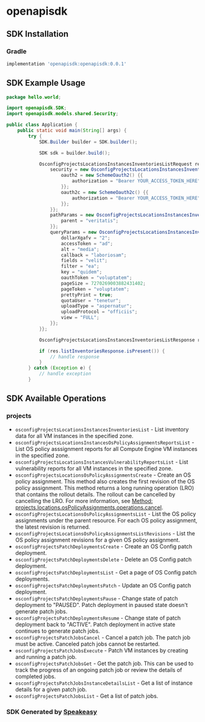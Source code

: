 # openapisdk

<!-- Start SDK Installation -->
## SDK Installation

### Gradle

```groovy
implementation 'openapisdk:openapisdk:0.0.1'
```
<!-- End SDK Installation -->

## SDK Example Usage
<!-- Start SDK Example Usage -->
```java
package hello.world;

import openapisdk.SDK;
import openapisdk.models.shared.Security;

public class Application {
    public static void main(String[] args) {
        try {
            SDK.Builder builder = SDK.builder();

            SDK sdk = builder.build();

            OsconfigProjectsLocationsInstancesInventoriesListRequest req = new OsconfigProjectsLocationsInstancesInventoriesListRequest() {{
                security = new OsconfigProjectsLocationsInstancesInventoriesListSecurity() {{
                    oauth2 = new SchemeOauth2() {{
                        authorization = "Bearer YOUR_ACCESS_TOKEN_HERE";
                    }};
                    oauth2c = new SchemeOauth2c() {{
                        authorization = "Bearer YOUR_ACCESS_TOKEN_HERE";
                    }};
                }};
                pathParams = new OsconfigProjectsLocationsInstancesInventoriesListPathParams() {{
                    parent = "veritatis";
                }};
                queryParams = new OsconfigProjectsLocationsInstancesInventoriesListQueryParams() {{
                    dollarXgafv = "2";
                    accessToken = "ad";
                    alt = "media";
                    callback = "laboriosam";
                    fields = "velit";
                    filter = "ea";
                    key = "quidem";
                    oauthToken = "voluptatem";
                    pageSize = 7270269003882431402;
                    pageToken = "voluptatem";
                    prettyPrint = true;
                    quotaUser = "tenetur";
                    uploadType = "aspernatur";
                    uploadProtocol = "officiis";
                    view = "FULL";
                }};
            }};

            OsconfigProjectsLocationsInstancesInventoriesListResponse res = sdk.projects.osconfigProjectsLocationsInstancesInventoriesList(req);

            if (res.listInventoriesResponse.isPresent()) {
                // handle response
            }
        } catch (Exception e) {
            // handle exception
        }
```
<!-- End SDK Example Usage -->

<!-- Start SDK Available Operations -->
## SDK Available Operations

### projects

* `osconfigProjectsLocationsInstancesInventoriesList` - List inventory data for all VM instances in the specified zone.
* `osconfigProjectsLocationsInstancesOsPolicyAssignmentsReportsList` - List OS policy asssignment reports for all Compute Engine VM instances in the specified zone.
* `osconfigProjectsLocationsInstancesVulnerabilityReportsList` - List vulnerability reports for all VM instances in the specified zone.
* `osconfigProjectsLocationsOsPolicyAssignmentsCreate` - Create an OS policy assignment. This method also creates the first revision of the OS policy assignment. This method returns a long running operation (LRO) that contains the rollout details. The rollout can be cancelled by cancelling the LRO. For more information, see [Method: projects.locations.osPolicyAssignments.operations.cancel](https://cloud.google.com/compute/docs/osconfig/rest/v1/projects.locations.osPolicyAssignments.operations/cancel).
* `osconfigProjectsLocationsOsPolicyAssignmentsList` - List the OS policy assignments under the parent resource. For each OS policy assignment, the latest revision is returned.
* `osconfigProjectsLocationsOsPolicyAssignmentsListRevisions` - List the OS policy assignment revisions for a given OS policy assignment.
* `osconfigProjectsPatchDeploymentsCreate` - Create an OS Config patch deployment.
* `osconfigProjectsPatchDeploymentsDelete` - Delete an OS Config patch deployment.
* `osconfigProjectsPatchDeploymentsList` - Get a page of OS Config patch deployments.
* `osconfigProjectsPatchDeploymentsPatch` - Update an OS Config patch deployment.
* `osconfigProjectsPatchDeploymentsPause` - Change state of patch deployment to "PAUSED". Patch deployment in paused state doesn't generate patch jobs.
* `osconfigProjectsPatchDeploymentsResume` - Change state of patch deployment back to "ACTIVE". Patch deployment in active state continues to generate patch jobs.
* `osconfigProjectsPatchJobsCancel` - Cancel a patch job. The patch job must be active. Canceled patch jobs cannot be restarted.
* `osconfigProjectsPatchJobsExecute` - Patch VM instances by creating and running a patch job.
* `osconfigProjectsPatchJobsGet` - Get the patch job. This can be used to track the progress of an ongoing patch job or review the details of completed jobs.
* `osconfigProjectsPatchJobsInstanceDetailsList` - Get a list of instance details for a given patch job.
* `osconfigProjectsPatchJobsList` - Get a list of patch jobs.

<!-- End SDK Available Operations -->

### SDK Generated by [Speakeasy](https://docs.speakeasyapi.dev/docs/using-speakeasy/client-sdks)

